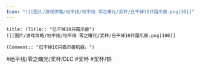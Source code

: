 ```yaml
---
Icon: "![[图片/游戏攻略/地平线/地平线 零之曙光/奖杯/已干掉10只霜爪兽.png|30]]"
---
```

```ad-common-bronze-trophy
title: (Title:: "已干掉10只霜爪兽")
![[图片/游戏攻略/地平线/地平线 零之曙光/奖杯/已干掉10只霜爪兽.png|100]]

(Comment:: "已干掉10只霜爪兽机器。")
```

#地平线/零之曙光/奖杯/DLC #奖杯 #奖杯/铜
